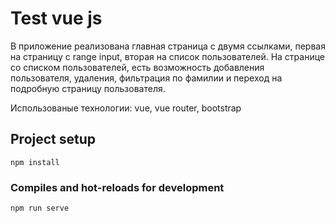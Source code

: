 # Test vue js

В приложение реализована главная страница с двумя ссылками, первая на страницу с range input, вторая на список пользователей. На странице со списком пользователей, есть возможность добавления пользователя, удаления, фильтрация по фамилии и переход на подробную страницу пользователя.

Использованые технологии:
vue,
vue router,
bootstrap

## Project setup
```
npm install
```

### Compiles and hot-reloads for development
```
npm run serve
```


